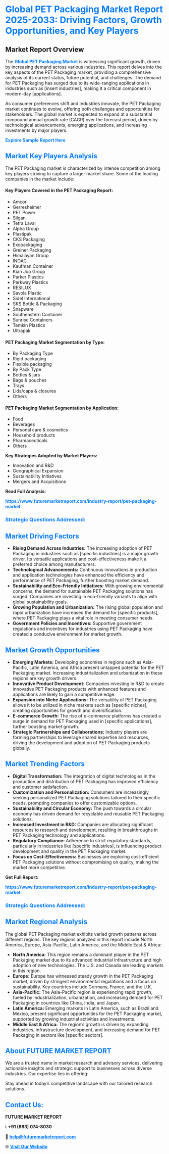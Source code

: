 <h1 style="color: #007BFF;">Global PET Packaging Market Report 2025-2033: Driving Factors, Growth Opportunities, and Key Players</h1>

<section id="overview">
<h2>Market Report Overview</h2>
<p>The <a href="https://www.futuremarketreport.com/industry-report/pet-packaging-market" style="color: #007BFF; text-decoration: none;"><strong>Global PET Packaging Market</strong></a> is witnessing significant growth, driven by increasing demand across various industries. This report delves into the key aspects of the PET Packaging market, providing a comprehensive analysis of its current status, future potential, and challenges. The demand for PET Packaging has surged due to its wide-ranging applications in industries such as [insert industries], making it a critical component in modern-day [applications].</p>
<p>As consumer preferences shift and industries innovate, the PET Packaging market continues to evolve, offering both challenges and opportunities for stakeholders. The global market is expected to expand at a substantial compound annual growth rate (CAGR) over the forecast period, driven by technological advancements, emerging applications, and increasing investments by major players.</p>
</section>

<section id="overview">
<p><a href="https://www.futuremarketreport.com/request-sample/reportId=108040" style="color: #007BFF; text-decoration: none;"><strong>Explore Sample Report Here</strong></a></p>
</section>

<section id="key-players">
<h2 style="color: #007BFF;">Market Key Players Analysis</h2>
<p>The PET Packaging market is characterized by intense competition among key players striving to capture a larger market share. Some of the leading companies in the market include:</p>
<h4>Key Players Covered in the PET Packaging Report:</h4>
<ul><li>Amcor</li><li>Gerresheimer</li><li>PET Power</li><li>Silgan</li><li>Tetra Laval</li><li>Alpha Group</li><li>Plastipak</li><li>CKS Packaging</li><li>Exopackaging</li><li>Greiner Packaging</li><li>Himalayan Group</li><li>INOAC</li><li>Kaufman Container</li><li>Kian Joo Group</li><li>Parker Plastics</li><li>Parkway Plastics</li><li>RESILUX</li><li>Savola Plastic</li><li>Sidel International</li><li>SKS Bottle &amp; Packaging</li><li>Snapware</li><li>Southeastern Container</li><li>Sunrise Containers</li><li>Temkin Plastics</li><li>Ultrapak</li></ul>
<h4>PET Packaging Market Segmentation by Type:</h4>
<ul><li>By Packaging Type</li><li>Rigid packaging</li><li>Flexible packaging</li><li>By Pack Type</li><li>Bottles &amp; jars</li><li>Bags &amp; pouches</li><li>Trays</li><li>Lids/caps &amp; closures</li><li>Others</li></ul>

<h4>PET Packaging Market Segmentation by Application:</h4>
<ul><li>Food</li><li>Beverages</li><li>Personal care &amp; cosmetics</li><li>Household products</li><li>Pharmaceuticals</li><li>Others</li></ul>
<p><strong>Key Strategies Adopted by Market Players:</strong></p>
<ul>
<li>Innovation and R&D</li>
<li>Geographical Expansion</li>
<li>Sustainability Initiatives</li>
<li>Mergers and Acquisitions</li>
</ul>
</section>

<section>
<p><strong>Read Full Analysis: </strong></p><a href="https://www.futuremarketreport.com/industry-report/pet-packaging-market" style="color: #007BFF; text-decoration: none;"><strong>https://www.futuremarketreport.com/industry-report/pet-packaging-market</strong></a>
<h3 style="color: #007BFF;">Strategic Questions Addressed:</h3>
</section>

<section id="driving-factors">
<h2 style="color: #007BFF;">Market Driving Factors</h2>
<ul>
<li><strong>Rising Demand Across Industries:</strong> The increasing adoption of PET Packaging in industries such as [specific industries] is a major growth driver. Its versatile applications and cost-effectiveness make it a preferred choice among manufacturers.</li>
<li><strong>Technological Advancements:</strong> Continuous innovations in production and application technologies have enhanced the efficiency and performance of PET Packaging, further boosting market demand.</li>
<li><strong>Sustainability and Eco-Friendly Initiatives:</strong> With growing environmental concerns, the demand for sustainable PET Packaging solutions has surged. Companies are investing in eco-friendly variants to align with global sustainability goals.</li>
<li><strong>Growing Population and Urbanization:</strong> The rising global population and rapid urbanization have increased the demand for [specific products], where PET Packaging plays a vital role in meeting consumer needs.</li>
<li><strong>Government Policies and Incentives:</strong> Supportive government regulations and incentives for industries using PET Packaging have created a conducive environment for market growth.</li>
</ul>
</section>

<section id="growth-opportunities">
<h2 style="color: #007BFF;">Market Growth Opportunities</h2>
<ul>
<li><strong>Emerging Markets:</strong> Developing economies in regions such as Asia-Pacific, Latin America, and Africa present untapped potential for the PET Packaging market. Increasing industrialization and urbanization in these regions are key growth drivers.</li>
<li><strong>Innovative Product Development:</strong> Companies investing in R&D to create innovative PET Packaging products with enhanced features and applications are likely to gain a competitive edge.</li>
<li><strong>Expansion into Niche Applications:</strong> The versatility of PET Packaging allows it to be utilized in niche markets such as [specific niches], creating opportunities for growth and diversification.</li>
<li><strong>E-commerce Growth:</strong> The rise of e-commerce platforms has created a surge in demand for PET Packaging used in [specific applications], further boosting market growth.</li>
<li><strong>Strategic Partnerships and Collaborations:</strong> Industry players are forming partnerships to leverage shared expertise and resources, driving the development and adoption of PET Packaging products globally.</li>
</ul>
</section>

<section id="trending-factors">
<h2 style="color: #007BFF;">Market Trending Factors</h2>
<ul>
<li><strong>Digital Transformation:</strong> The integration of digital technologies in the production and distribution of PET Packaging has improved efficiency and customer satisfaction.</li>
<li><strong>Customization and Personalization:</strong> Consumers are increasingly seeking personalized PET Packaging solutions tailored to their specific needs, prompting companies to offer customizable options.</li>
<li><strong>Sustainability and Circular Economy:</strong> The push towards a circular economy has driven demand for recyclable and reusable PET Packaging solutions.</li>
<li><strong>Increased Investment in R&D:</strong> Companies are allocating significant resources to research and development, resulting in breakthroughs in PET Packaging technology and applications.</li>
<li><strong>Regulatory Compliance:</strong> Adherence to strict regulatory standards, particularly in industries like [specific industries], is influencing product development and quality in the PET Packaging market.</li>
<li><strong>Focus on Cost-Effectiveness:</strong> Businesses are exploring cost-efficient PET Packaging solutions without compromising on quality, making the market more competitive.</li>
</ul>
</section>

<section>
<p><strong>Get Full Report: </strong></p><a href="https://www.futuremarketreport.com/industry-report/pet-packaging-market" style="color: #007BFF; text-decoration: none;"><strong>https://www.futuremarketreport.com/industry-report/pet-packaging-market</strong></a>
<h3 style="color: #007BFF;">Strategic Questions Addressed:</h3>
</section>


<section id="regional-analysis">
<h2 style="color: #007BFF;">Market Regional Analysis</h2>
<p>The global PET Packaging market exhibits varied growth patterns across different regions. The key regions analyzed in this report include North America, Europe, Asia-Pacific, Latin America, and the Middle East & Africa:</p>
<ul>
<li><strong>North America:</strong> This region remains a dominant player in the PET Packaging market due to its advanced industrial infrastructure and high adoption of new technologies. The U.S. and Canada are leading markets in this region.</li>
<li><strong>Europe:</strong> Europe has witnessed steady growth in the PET Packaging market, driven by stringent environmental regulations and a focus on sustainability. Key countries include Germany, France, and the U.K.</li>
<li><strong>Asia-Pacific:</strong> The Asia-Pacific region is experiencing rapid growth, fueled by industrialization, urbanization, and increasing demand for PET Packaging in countries like China, India, and Japan.</li>
<li><strong>Latin America:</strong> Emerging markets in Latin America, such as Brazil and Mexico, present significant opportunities for the PET Packaging market, supported by growing industrial activities and investments.</li>
<li><strong>Middle East & Africa:</strong> The region’s growth is driven by expanding industries, infrastructure development, and increasing demand for PET Packaging in sectors like [specific sectors].</li>
</ul>
</section>

<footer>
<h2 style="color: #007BFF;">About FUTURE MARKET REPORT</h2>
<p>We are a trusted name in market research and advisory services, delivering actionable insights and strategic support to businesses across diverse industries. Our expertise lies in offering:</p>

<p>Stay ahead in today’s competitive landscape with our tailored research solutions.</p>

<h2 style="color: #007BFF;">Contact Us:</h2>
<p><strong>FUTURE MARKET REPORT</strong></p>
<p>📞 <strong>+91 (883) 074-8030</strong></p>
<p>📧 <strong><a href="mailto:help@futuremarketreport.com" style="color: #007BFF;">help@futuremarketreport.com</a></strong></p>
<p>🌐 <strong><a href="https://www.futuremarketreport.com/" style="color: #007BFF;">Visit Our Website</a></strong></p>
</footer>